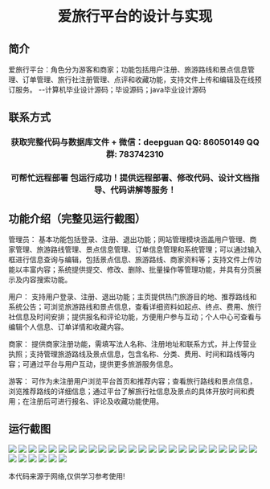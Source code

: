 <p><h1 align="center">爱旅行平台的设计与实现</h1></p>

## 简介
爱旅行平台：角色分为游客和商家；功能包括用户注册、旅游路线和景点信息管理、订单管理、旅行社注册管理、点评和收藏功能，支持文件上传和编辑及在线预订服务。    --计算机毕业设计源码；毕设源码；java毕业设计源码


## 联系方式
<p><h3 align="center">获取完整代码与数据库文件 + 微信：deepguan QQ: 86050149 QQ群: 783742310</h3></p>
<p><h3 align="center">可帮忙远程部署 包运行成功！提供远程部署、修改代码、设计文档指导、代码讲解等服务！</h3></p>

## 功能介绍（完整见运行截图）
管理员： 基本功能包括登录、注册、退出功能；网站管理模块涵盖用户管理、商家管理、旅游路线管理、景点信息管理、订单信息管理和系统管理；可以通过输入框进行信息查询与编辑，包括景点信息、旅游路线、商家资料等；支持文件上传功能以丰富内容；系统提供提交、修改、删除、批量操作等管理功能，并具有分页展示及内容搜索功能。

用户： 支持用户登录、注册、退出功能；主页提供热门旅游目的地、推荐路线和系统公告；可浏览旅游路线和景点信息，查看详细资料如起点、终点、费用、旅行社信息及时间安排；提供报名和评论功能，方便用户参与互动；个人中心可查看与编辑个人信息、订单详情和收藏内容。

商家： 提供商家注册功能，需填写法人名称、注册地址和联系方式，并上传营业执照；支持管理旅游路线及景点信息，包含名称、分类、费用、时间和路线等内容；可通过平台与用户互动，提供更多旅游服务信息。

游客： 可作为未注册用户浏览平台首页和推荐内容；查看旅行路线和景点信息，浏览推荐路线的详细信息；通过平台了解旅行社信息及景点的具体开放时间和费用；在注册后可进行报名、评论及收藏功能使用。


## 运行截图
![](https://bs-1329754181.cos.ap-shanghai.myqcloud.com/ssm/TravelPlatform/img/001.jpg)
![](https://bs-1329754181.cos.ap-shanghai.myqcloud.com/ssm/TravelPlatform/img/002.jpg)
![](https://bs-1329754181.cos.ap-shanghai.myqcloud.com/ssm/TravelPlatform/img/003.jpg)
![](https://bs-1329754181.cos.ap-shanghai.myqcloud.com/ssm/TravelPlatform/img/004.jpg)
![](https://bs-1329754181.cos.ap-shanghai.myqcloud.com/ssm/TravelPlatform/img/005.jpg)
![](https://bs-1329754181.cos.ap-shanghai.myqcloud.com/ssm/TravelPlatform/img/006.jpg)
![](https://bs-1329754181.cos.ap-shanghai.myqcloud.com/ssm/TravelPlatform/img/007.jpg)
![](https://bs-1329754181.cos.ap-shanghai.myqcloud.com/ssm/TravelPlatform/img/008.jpg)
![](https://bs-1329754181.cos.ap-shanghai.myqcloud.com/ssm/TravelPlatform/img/009.jpg)
![](https://bs-1329754181.cos.ap-shanghai.myqcloud.com/ssm/TravelPlatform/img/010.jpg)
![](https://bs-1329754181.cos.ap-shanghai.myqcloud.com/ssm/TravelPlatform/img/011.jpg)
![](https://bs-1329754181.cos.ap-shanghai.myqcloud.com/ssm/TravelPlatform/img/012.jpg)
![](https://bs-1329754181.cos.ap-shanghai.myqcloud.com/ssm/TravelPlatform/img/013.jpg)
![](https://bs-1329754181.cos.ap-shanghai.myqcloud.com/ssm/TravelPlatform/img/014.jpg)
![](https://bs-1329754181.cos.ap-shanghai.myqcloud.com/ssm/TravelPlatform/img/015.jpg)
![](https://bs-1329754181.cos.ap-shanghai.myqcloud.com/ssm/TravelPlatform/img/016.jpg)
![](https://bs-1329754181.cos.ap-shanghai.myqcloud.com/ssm/TravelPlatform/img/017.jpg)
![](https://bs-1329754181.cos.ap-shanghai.myqcloud.com/ssm/TravelPlatform/img/018.jpg)
![](https://bs-1329754181.cos.ap-shanghai.myqcloud.com/ssm/TravelPlatform/img/019.jpg)
![](https://bs-1329754181.cos.ap-shanghai.myqcloud.com/ssm/TravelPlatform/img/020.jpg)
![](https://bs-1329754181.cos.ap-shanghai.myqcloud.com/ssm/TravelPlatform/img/021.jpg)
![](https://bs-1329754181.cos.ap-shanghai.myqcloud.com/ssm/TravelPlatform/img/022.jpg)
![](https://bs-1329754181.cos.ap-shanghai.myqcloud.com/ssm/TravelPlatform/img/023.jpg)
![](https://bs-1329754181.cos.ap-shanghai.myqcloud.com/ssm/TravelPlatform/img/024.jpg)
![](https://bs-1329754181.cos.ap-shanghai.myqcloud.com/ssm/TravelPlatform/img/025.jpg)
![](https://bs-1329754181.cos.ap-shanghai.myqcloud.com/ssm/TravelPlatform/img/026.jpg)
![](https://bs-1329754181.cos.ap-shanghai.myqcloud.com/ssm/TravelPlatform/img/027.jpg)
![](https://bs-1329754181.cos.ap-shanghai.myqcloud.com/ssm/TravelPlatform/img/028.jpg)
![](https://bs-1329754181.cos.ap-shanghai.myqcloud.com/ssm/TravelPlatform/img/029.jpg)
![](https://bs-1329754181.cos.ap-shanghai.myqcloud.com/ssm/TravelPlatform/img/030.jpg)
![](https://bs-1329754181.cos.ap-shanghai.myqcloud.com/ssm/TravelPlatform/img/031.jpg)

<p>本代码来源于网络,仅供学习参考使用!</p>
